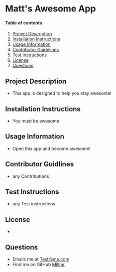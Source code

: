 # Matt's Awesome App
    
#### Table of contents
1. [Project Description](#project-description)
2. [Installation Instructions](#installation-instructions)
3. [Usage Information](#usage-information)
4. [Contributor Guidelines](#contributor-guidelines)
5. [Test Instructions](#test-instructions)
6. [License](#license)
7. [Questions](#questions)

## Project Description
* This app is designed to help you stay awesome!
    
## Installation Instructions
* You must be awesome
    
## Usage Information
* Open this app and become awesome!
    
## Contributor Guidlines
* any Contributions
    
## Test Instructions
* any Test instructions
    
## License
* 
    
## Questions
* Emails me at Test@me.com
* Find me on GitHub [Millmr](http://github.com/Millmr)
